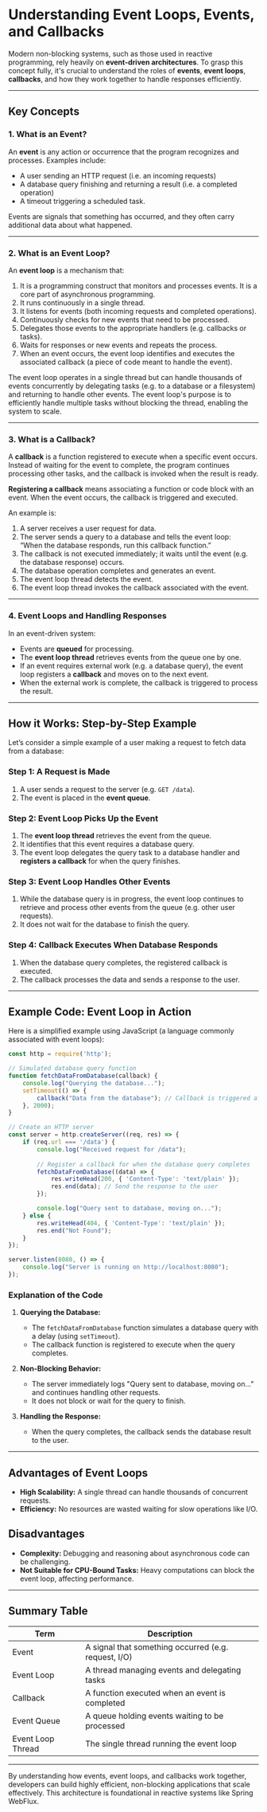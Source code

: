 # Understanding Event Loops, Events, and Callbacks

Modern non-blocking systems, such as those used in reactive programming, rely heavily on **event-driven architectures**. To grasp this concept fully, it's crucial to understand the roles of **events**, **event loops**, **callbacks**, and how they work together to handle responses efficiently.

---

## Key Concepts

### 1. What is an Event?
An **event** is any action or occurrence that the program recognizes and processes. Examples include:

- A user sending an HTTP request (i.e. an incoming requests)
- A database query finishing and returning a result (i.e. a completed operation)
- A timeout triggering a scheduled task.

Events are signals that something has occurred, and they often carry additional data about what happened.

---

### 2. What is an Event Loop?
An **event loop** is a mechanism that:

1. It is a programming construct that monitors and processes events. It is a core part of asynchronous programming. 
2. It runs continuously in a single thread.
3. It listens for events (both incoming requests and completed operations).
4. Continuously checks for new events that need to be processed.
5. Delegates those events to the appropriate handlers (e.g. callbacks or tasks).
6. Waits for responses or new events and repeats the process.
7. When an event occurs, the event loop identifies and executes the associated callback (a piece of code meant to handle the event).

The event loop operates in a single thread but can handle thousands of events concurrently by delegating tasks (e.g. to a database or a filesystem) and returning to handle other events. The event loop's purpose is to efficiently handle multiple tasks without blocking the thread, enabling the system to scale.


---

### 3. What is a Callback?
A **callback** is a function registered to execute when a specific event occurs. Instead of waiting for the event to complete, the program continues processing other tasks, and the callback is invoked when the result is ready.

**Registering a callback** means associating a function or code block with an event. When the event occurs, the callback is triggered and executed.

An example is:

1. A server receives a user request for data.
2. The server sends a query to a database and tells the event loop:  
   “When the database responds, run this callback function.”
3. The callback is not executed immediately; it waits until the event (e.g. the database response) occurs.
4. The database operation completes and generates an event.
5. The event loop thread detects the event.
6. The event loop thread invokes the callback associated with the event.


---

### 4. Event Loops and Handling Responses
In an event-driven system:
- Events are **queued** for processing.
- The **event loop thread** retrieves events from the queue one by one.
- If an event requires external work (e.g. a database query), the event loop registers a **callback** and moves on to the next event.
- When the external work is complete, the callback is triggered to process the result.

---

## How it Works: Step-by-Step Example

Let’s consider a simple example of a user making a request to fetch data from a database:

### Step 1: A Request is Made
1. A user sends a request to the server (e.g. `GET /data`).
2. The event is placed in the **event queue**.

### Step 2: Event Loop Picks Up the Event
1. The **event loop thread** retrieves the event from the queue.
2. It identifies that this event requires a database query.
3. The event loop delegates the query task to a database handler and **registers a callback** for when the query finishes.

### Step 3: Event Loop Handles Other Events
1. While the database query is in progress, the event loop continues to retrieve and process other events from the queue (e.g. other user requests).
2. It does not wait for the database to finish the query.

### Step 4: Callback Executes When Database Responds
1. When the database query completes, the registered callback is executed.
2. The callback processes the data and sends a response to the user.

---

## Example Code: Event Loop in Action
Here is a simplified example using JavaScript (a language commonly associated with event loops):

```javascript
const http = require('http');

// Simulated database query function
function fetchDataFromDatabase(callback) {
    console.log("Querying the database...");
    setTimeout(() => {
        callback("Data from the database"); // Callback is triggered after 2 seconds
    }, 2000);
}

// Create an HTTP server
const server = http.createServer((req, res) => {
    if (req.url === '/data') {
        console.log("Received request for /data");
        
        // Register a callback for when the database query completes
        fetchDataFromDatabase((data) => {
            res.writeHead(200, { 'Content-Type': 'text/plain' });
            res.end(data); // Send the response to the user
        });

        console.log("Query sent to database, moving on...");
    } else {
        res.writeHead(404, { 'Content-Type': 'text/plain' });
        res.end("Not Found");
    }
});

server.listen(8080, () => {
    console.log("Server is running on http://localhost:8080");
});
```

### Explanation of the Code
1. **Querying the Database:**
   - The `fetchDataFromDatabase` function simulates a database query with a delay (using `setTimeout`).
   - The callback function is registered to execute when the query completes.

2. **Non-Blocking Behavior:**
   - The server immediately logs "Query sent to database, moving on..." and continues handling other requests.
   - It does not block or wait for the query to finish.

3. **Handling the Response:**
   - When the query completes, the callback sends the database result to the user.

---

## Advantages of Event Loops
- **High Scalability:** A single thread can handle thousands of concurrent requests.
- **Efficiency:** No resources are wasted waiting for slow operations like I/O.

## Disadvantages
- **Complexity:** Debugging and reasoning about asynchronous code can be challenging.
- **Not Suitable for CPU-Bound Tasks:** Heavy computations can block the event loop, affecting performance.

---

## Summary Table
| Term              | Description                                          |
|-------------------|------------------------------------------------------|
| Event             | A signal that something occurred (e.g. request, I/O) |
| Event Loop        | A thread managing events and delegating tasks        |
| Callback          | A function executed when an event is completed       |
| Event Queue       | A queue holding events waiting to be processed       |
| Event Loop Thread | The single thread running the event loop             |

---

By understanding how events, event loops, and callbacks work together, developers can build highly efficient, non-blocking applications that scale effectively. This architecture is foundational in reactive systems like Spring WebFlux.

